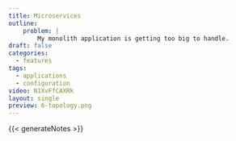 ```yaml
---
title: Microservices
outline:
    problem: |
        My monolith application is getting too big to handle.
draft: false
categories:
  - features
tags:
  - applications
  - configuration
video: N1XvFfCAXRk
layout: single
preview: 6-topology.png
---
```


{{< generateNotes >}}
